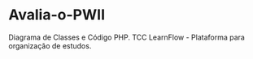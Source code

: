 # Avalia-o-PWII
Diagrama de Classes e Código PHP. TCC LearnFlow - Plataforma para organização de estudos.
